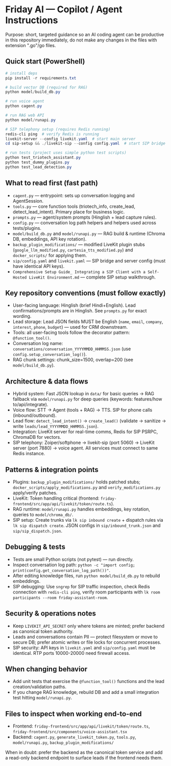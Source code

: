 # Friday AI — Copilot / Agent Instructions

Purpose: short, targeted guidance so an AI coding agent can be productive in this repository immediately, do not make any changes in the files with extension ".go"/go files.

## Quick start (PowerShell)

```powershell
# install deps
pip install -r requirements.txt

# build vector DB (required for RAG)
python model/build_db.py

# run voice agent
python cagent.py

# run RAG web API
python model/runapi.py

# SIP telephony setup (requires Redis running)
redis-cli ping  # verify Redis is running
livekit-server --config livekit.yaml  # start main server
cd sip-setup && ./livekit-sip --config config.yaml  # start SIP bridge

# run tests (project uses simple python test scripts)
python test_triotech_assistant.py
python test_dummy_plugins.py
python test_lead_detection.py
```

## What to read first (fast path)
- `cagent.py` — entrypoint: sets up conversation logging and AgentSession.
- `tools.py` — core function tools (triotech_info, create_lead, detect_lead_intent). Primary place for business logic.
- `prompts.py` — agent/system prompts (Hinglish + lead capture rules).
- `config.py` — conversation log path helpers and helpers used across tests/plugins.
- `model/build_db.py` and `model/runapi.py` — RAG build & runtime (Chroma DB, embeddings, API key rotation).
- `backup_plugin_modifications/` — modified LiveKit plugin stubs (`google_llm_modified.py`, `cartesia_tts_modified.py`) and `docker_scripts/` for applying them.
- `sip/config.yaml` and `livekit.yaml` — SIP bridge and server config (must have identical API keys).
- `Comprehensive Setup Guide_ Integrating a SIP Client with a Self-Hosted LiveKit Environment.md` — complete SIP setup walkthrough.

## Key repository conventions (must follow exactly)
- User-facing language: Hinglish (brief Hindi+English). Lead confirmations/prompts are in Hinglish. See `prompts.py` for exact wording.
- Lead storage: Lead JSON fields MUST be English (`name`, `email`, `company`, `interest`, `phone`, `budget`) — used for CRM downstream.
- Tools: all user-facing tools follow the decorator pattern: `@function_tool()`.
- Conversation log name: `conversations/conversation_YYYYMMDD_HHMMSS.json` (use `config.setup_conversation_log()`).
- RAG chunk settings: chunk_size=1500, overlap=200 (see `model/build_db.py`).

## Architecture & data flows
- Hybrid system: Fast JSON lookup in `data/` for basic queries → RAG fallback via `model/runapi.py` for deep queries (keywords: features/how to/api/integrate).
- Voice flow: STT → Agent (tools + RAG) → TTS. SIP for phone calls (inbound/outbound).
- Lead flow: `detect_lead_intent()` → `create_lead()` (validate → sanitize → write `leads/lead_YYYYMMDD_HHMMSS.json`).
- Integration: LiveKit server for real-time comms, Redis for SIP PSRPC, ChromaDB for vectors.
- SIP telephony: Zoiper/softphone → livekit-sip (port 5060) → LiveKit server (port 7880) → voice agent. All services must connect to same Redis instance.

## Patterns & integration points
- Plugins: `backup_plugin_modifications/` holds patched stubs; `docker_scripts/apply_modifications.py` and `verify_modifications.py` apply/verify patches.
- LiveKit: Token handling critical (frontend: `friday-frontend/src/app/api/livekit/token/route.ts`).
- RAG runtime: `model/runapi.py` handles embeddings, key rotation, queries to `model/chroma_db/`.
- SIP setup: Create trunks via `lk sip inbound create` + dispatch rules via `lk sip dispatch create`. JSON configs in `sip/inbound_trunk.json` and `sip/sip_dispatch.json`.

## Debugging & tests
- Tests are small Python scripts (not pytest) — run directly.
- Inspect conversation log path: `python -c "import config; print(config.get_conversation_log_path())"`.
- After editing knowledge files, run `python model/build_db.py` to rebuild embeddings.
- SIP debugging: Use `sngrep` for SIP traffic inspection, check Redis connection with `redis-cli ping`, verify room participants with `lk room participants --room friday-assistant-room`.

## Security & operations notes
- Keep `LIVEKIT_API_SECRET` only where tokens are minted; prefer backend as canonical token authority.
- Leads and conversations contain PII — protect filesystem or move to secure DB; prefer atomic writes or file locks for concurrent processes.
- SIP security: API keys in `livekit.yaml` and `sip/config.yaml` must be identical. RTP ports 10000-20000 need firewall access.

## When changing behavior
- Add unit tests that exercise the `@function_tool()` functions and the lead creation/validation paths.
- If you change RAG knowledge, rebuild DB and add a small integration test hitting `model/runapi.py`.

## Files to inspect when working end-to-end
- Frontend: `friday-frontend/src/app/api/livekit/token/route.ts`, `friday-frontend/src/components/voice-assistant.tsx`
- Backend: `cagent.py`, `generate_livekit_token.py`, `tools.py`, `model/runapi.py`, `backup_plugin_modifications/`

When in doubt: prefer the backend as the canonical token service and add a read-only backend endpoint to surface leads if the frontend needs them.
